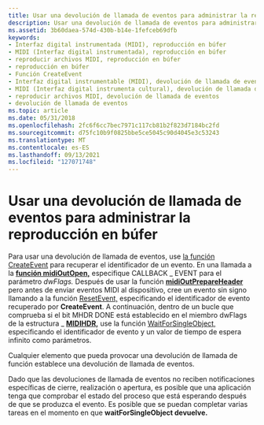 ```yaml
---
title: Usar una devolución de llamada de eventos para administrar la reproducción en búfer
description: Usar una devolución de llamada de eventos para administrar la reproducción en búfer
ms.assetid: 3b60daea-574d-430b-b14e-1fefceb69dfb
keywords:
- Interfaz digital instrumentada (MIDI), reproducción en búfer
- MIDI (Interfaz digital instrumentada), reproducción en búfer
- reproducir archivos MIDI, reproducción en búfer
- reproducción en búfer
- Función CreateEvent
- Interfaz digital instrumentable (MIDI), devolución de llamada de eventos
- MIDI (Interfaz digital instrumenta cultural), devolución de llamada de eventos
- reproducir archivos MIDI, devolución de llamada de eventos
- devolución de llamada de eventos
ms.topic: article
ms.date: 05/31/2018
ms.openlocfilehash: 2fc6f6cc7bec7971c117cb81b2f823d7184bc2fd
ms.sourcegitcommit: d75fc10b9f0825bbe5ce5045c90d4045e3c53243
ms.translationtype: MT
ms.contentlocale: es-ES
ms.lasthandoff: 09/13/2021
ms.locfileid: "127071748"
---
```

# <a name="using-an-event-callback-to-manage-buffered-playback"></a>Usar una devolución de llamada de eventos para administrar la reproducción en búfer

Para usar una devolución de llamada de eventos, use [la función CreateEvent](/windows/win32/api/synchapi/nf-synchapi-createeventa) para recuperar el identificador de un evento. En una llamada a la [**función midiOutOpen,**](/windows/win32/api/mmeapi/nf-mmeapi-midioutopen) especifique CALLBACK \_ EVENT para el parámetro *dwFlags.* Después de usar la función [**midiOutPrepareHeader**](/windows/win32/api/mmeapi/nf-mmeapi-midioutprepareheader) pero antes de enviar eventos MIDI al dispositivo, cree un evento sin signo llamando a la función [ResetEvent,](/windows/win32/api/synchapi/nf-synchapi-resetevent) especificando el identificador de evento recuperado por **CreateEvent**. A continuación, dentro de un bucle que comprueba si el bit MHDR DONE está establecido en el miembro dwFlags de la estructura \_ [**MIDIHDR,**](/windows/win32/api/mmeapi/ns-mmeapi-midihdr) use la función [WaitForSingleObject,](/windows/win32/api/synchapi/nf-synchapi-waitforsingleobject) especificando el identificador de evento y un valor de tiempo de espera infinito como parámetros. 

Cualquier elemento que pueda provocar una devolución de llamada de función establece una devolución de llamada de eventos.

Dado que las devoluciones de llamada de eventos no reciben notificaciones específicas de cierre, realización o apertura, es posible que una aplicación tenga que comprobar el estado del proceso que está esperando después de que se produzca el evento. Es posible que se puedan completar varias tareas en el momento en que **waitForSingleObject devuelve.**

 

 